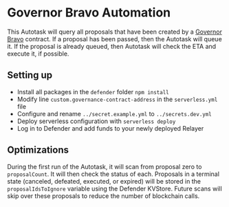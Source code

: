 # Governor Bravo Automation

This Autotask will query all proposals that have been created by a [Governor Bravo](https://docs.compound.finance/v2/governance/) contract. If a proposal has been passed, then the Autotask will queue it. If the proposal is already queued, then Autotask will check the ETA and execute it, if possible. 

## Setting up
- Install all packages in the `defender` folder `npm install`
- Modify line `custom.governance-contract-address` in the `serverless.yml` file
- Configure and rename `../secret.example.yml` to `../secrets.dev.yml`
- Deploy serverless configuration with `serverless deploy`
- Log in to Defender and add funds to your newly deployed Relayer

## Optimizations

During the first run of the Autotask, it will scan from proposal zero to `proposalCount`. It will then check the status of each. Proposals in a terminal state (canceled, defeated, executed, or expired) will be stored in the `proposalIdsToIgnore` variable using the Defender KVStore. Future scans will skip over these proposals to reduce the number of blockchain calls.